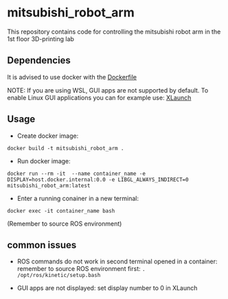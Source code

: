 # mitsubishi_robot_arm
This repository contains code for controlling the mitsubishi robot arm in the 1st floor 3D-printing lab

## Dependencies
It is advised to use docker with the [Dockerfile](Dockerfile)

NOTE: If you are using WSL, GUI apps are not supported by default. To enable Linux GUI applications you can for example use: [XLaunch](https://sourceforge.net/projects/vcxsrv/)

## Usage

- Create docker image:
```
docker build -t mitsubishi_robot_arm .
```

- Run docker image:
```
docker run --rm -it  --name container_name -e DISPLAY=host.docker.internal:0.0 -e LIBGL_ALWAYS_INDIRECT=0 mitsubishi_robot_arm:latest
```

- Enter a running conainer in a new terminal:
```
docker exec -it container_name bash
```
(Remember to source ROS environment)

## common issues
- ROS commands do not work in second terminal opened in a container: remember to source ROS environment first: `. /opt/ros/kinetic/setup.bash`

- GUI apps are not displayed: set display number to 0 in XLaunch
